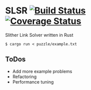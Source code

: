 # SLSR [![Build Status](https://travis-ci.org/gifnksm/SLSR.png?branch=master)](https://travis-ci.org/gifnksm/SLSR) [![Coverage Status](https://coveralls.io/repos/gifnksm/SLSR/badge.svg?branch=master&service=github)](https://coveralls.io/github/gifnksm/SLSR?branch=master)

Slither Link Solver written in Rust

```
$ cargo run < puzzle/example.txt
```

## ToDos

  * Add more example problems
  * Refactoring
  * Performance tuning
